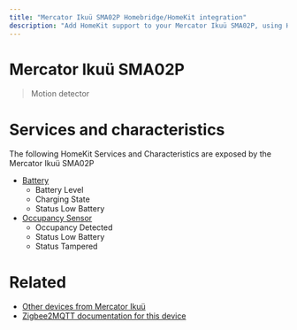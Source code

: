 ```yaml
---
title: "Mercator Ikuü SMA02P Homebridge/HomeKit integration"
description: "Add HomeKit support to your Mercator Ikuü SMA02P, using Homebridge, Zigbee2MQTT and homebridge-z2m."
---
```

<!---
This file has been GENERATED using src/docgen/docgen.ts
DO NOT EDIT THIS FILE MANUALLY!
-->
# Mercator Ikuü SMA02P
> Motion detector


# Services and characteristics
The following HomeKit Services and Characteristics are exposed by
the Mercator Ikuü SMA02P

* [Battery](../../battery.md)
  * Battery Level
  * Charging State
  * Status Low Battery
* [Occupancy Sensor](../../sensors.md)
  * Occupancy Detected
  * Status Low Battery
  * Status Tampered


# Related
* [Other devices from Mercator Ikuü](../index.md#mercator_ikuu)
* [Zigbee2MQTT documentation for this device](https://www.zigbee2mqtt.io/devices/SMA02P.html)